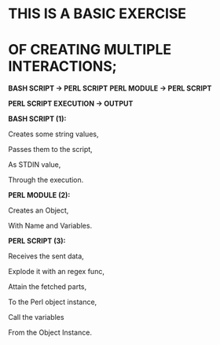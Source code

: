 <h1>THIS IS A BASIC EXERCISE</h1>
<h1>OF CREATING MULTIPLE INTERACTIONS;</h1>

**BASH SCRIPT -> PERL SCRIPT**
**PERL MODULE -> PERL SCRIPT**

**PERL SCRIPT EXECUTION -> OUTPUT**


**BASH SCRIPT (1):**
<br>

Creates some string values, 

Passes them to the script,

As STDIN value,

Through the execution.
<br>

 
**PERL MODULE (2):**
<br>

Creates an Object,

With Name and Variables.
<br>

**PERL SCRIPT (3):**
<br>

Receives the sent data,

Explode it with an regex func,

Attain the fetched parts,

To the Perl object instance,


Call the variables

From the Object Instance.
